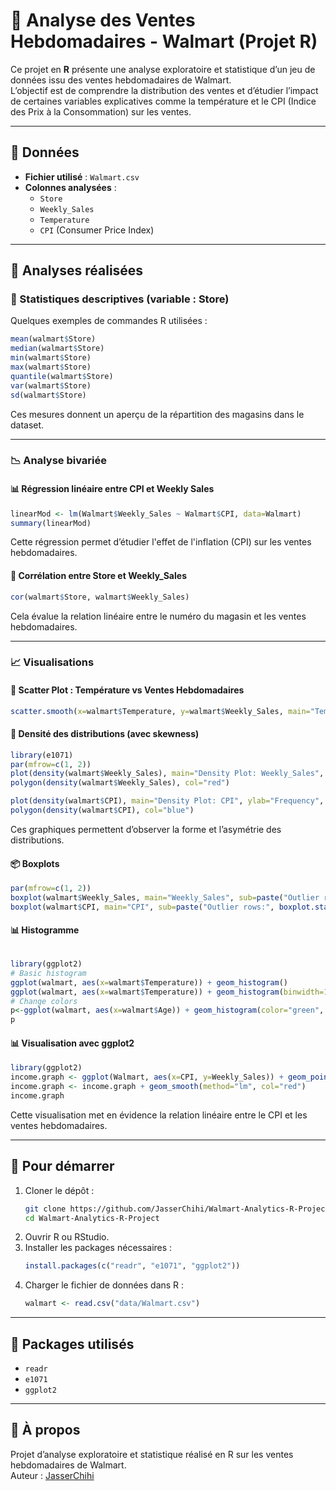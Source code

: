 # 🛒 Analyse des Ventes Hebdomadaires - Walmart (Projet R)

Ce projet en **R** présente une analyse exploratoire et statistique d’un jeu de données issu des ventes hebdomadaires de Walmart.  
L’objectif est de comprendre la distribution des ventes et d’étudier l’impact de certaines variables explicatives comme la température et le CPI (Indice des Prix à la Consommation) sur les ventes.

---

## 📁 Données

- **Fichier utilisé** : `Walmart.csv`
- **Colonnes analysées** :
  - `Store`
  - `Weekly_Sales`
  - `Temperature`
  - `CPI` (Consumer Price Index)

---

## 🧪 Analyses réalisées

### 🔢 Statistiques descriptives (variable : Store)

Quelques exemples de commandes R utilisées :
```r
mean(walmart$Store)
median(walmart$Store)
min(walmart$Store)
max(walmart$Store)
quantile(walmart$Store)
var(walmart$Store)
sd(walmart$Store)
```
Ces mesures donnent un aperçu de la répartition des magasins dans le dataset.

---

### 📉 Analyse bivariée

#### 📊 Régression linéaire entre CPI et Weekly Sales
```r
linearMod <- lm(Walmart$Weekly_Sales ~ Walmart$CPI, data=Walmart)
summary(linearMod)
```
Cette régression permet d’étudier l'effet de l'inflation (CPI) sur les ventes hebdomadaires.

#### 🔄 Corrélation entre Store et Weekly_Sales
```r
cor(walmart$Store, walmart$Weekly_Sales)
```
Cela évalue la relation linéaire entre le numéro du magasin et les ventes hebdomadaires.

---

### 📈 Visualisations

#### 📌 Scatter Plot : Température vs Ventes Hebdomadaires
```r
scatter.smooth(x=walmart$Temperature, y=walmart$Weekly_Sales, main="Temperature vs Weekly Sales")
```

#### 🌈 Densité des distributions (avec skewness)
```r
library(e1071)
par(mfrow=c(1, 2))
plot(density(walmart$Weekly_Sales), main="Density Plot: Weekly_Sales", ylab="Frequency", sub=paste("Skewness:", round(e1071::skewness(walmart$Weekly_Sales), 2)))
polygon(density(walmart$Weekly_Sales), col="red")

plot(density(walmart$CPI), main="Density Plot: CPI", ylab="Frequency", sub=paste("Skewness:", round(e1071::skewness(walmart$CPI), 2)))
polygon(density(walmart$CPI), col="blue")
```
Ces graphiques permettent d’observer la forme et l’asymétrie des distributions.

#### 📦 Boxplots
```r
par(mfrow=c(1, 2))
boxplot(walmart$Weekly_Sales, main="Weekly_Sales", sub=paste("Outlier rows:", boxplot.stats(walmart$Weekly_Sales)$out))
boxplot(walmart$CPI, main="CPI", sub=paste("Outlier rows:", boxplot.stats(walmart$CPI)$out))
```

#### 📊 Histogramme
```r

library(ggplot2)
# Basic histogram
ggplot(walmart, aes(x=walmart$Temperature)) + geom_histogram()
ggplot(walmart, aes(x=walmart$Temperature)) + geom_histogram(binwidth=1)
# Change colors
p<-ggplot(walmart, aes(x=walmart$Age)) + geom_histogram(color="green", fill="pink")
р
```

#### 📊 Visualisation avec ggplot2
```r
library(ggplot2)
income.graph <- ggplot(Walmart, aes(x=CPI, y=Weekly_Sales)) + geom_point()
income.graph <- income.graph + geom_smooth(method="lm", col="red")
income.graph
```
Cette visualisation met en évidence la relation linéaire entre le CPI et les ventes hebdomadaires.

---

## 🚀 Pour démarrer

1. Cloner le dépôt :
   ```bash
   git clone https://github.com/JasserChihi/Walmart-Analytics-R-Project.git
   cd Walmart-Analytics-R-Project
   ```
2. Ouvrir R ou RStudio.
3. Installer les packages nécessaires :
   ```r
   install.packages(c("readr", "e1071", "ggplot2"))
   ```
4. Charger le fichier de données dans R :
   ```r
   walmart <- read.csv("data/Walmart.csv")
   ```

---

## 🔧 Packages utilisés

- `readr`
- `e1071`
- `ggplot2`

---

## 📄 À propos

Projet d’analyse exploratoire et statistique réalisé en R sur les ventes hebdomadaires de Walmart.  
Auteur : [JasserChihi](https://github.com/JasserChihi)
